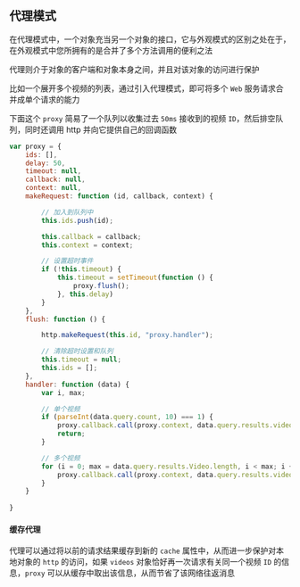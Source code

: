 ## 代理模式

在代理模式中，一个对象充当另一个对象的接口，它与外观模式的区别之处在于，在外观模式中您所拥有的是合并了多个方法调用的便利之法

代理则介于对象的客户端和对象本身之间，并且对该对象的访问进行保护

比如一个展开多个视频的列表，通过引入代理模式，即可将多个 ```Web``` 服务请求合并成单个请求的能力

下面这个 ```proxy``` 简易了一个队列以收集过去 ```50ms``` 接收到的视频 ```ID```，然后排空队列，同时还调用 http 并向它提供自己的回调函数

```js
var proxy = {
    ids: [],
    delay: 50,
    timeout: null,
    callback: null,
    context: null,
    makeRequest: function (id, callback, context) {

        // 加入到队列中
        this.ids.push(id);

        this.callback = callback;
        this.context = context;

        // 设置超时事件
        if (!this.timeout) {
            this.timeout = setTimeout(function () {
                proxy.flush();
            }, this.delay)
        }
    },
    flush: function () {

        http.makeRequest(this.id, "proxy.handler");

        // 清除超时设置和队列
        this.timeout = null;
        this.ids = [];
    },
    handler: function (data) {
        var i, max;

        // 单个视频
        if (parseInt(data.query.count, 10) === 1) {
            proxy.callback.call(proxy.context, data.query.results.videos)
            return;
        }

        // 多个视频
        for (i = 0; max = data.query.results.Video.length, i < max; i += 1) {
            proxy.callback.call(proxy.context, data.query.results.videos[i]);
        }
    }
    
}
```


#### 缓存代理

代理可以通过将以前的请求结果缓存到新的 ```cache``` 属性中，从而进一步保护对本地对象的 ```http``` 的访问，如果 ```videos``` 对象恰好再一次请求有关同一个视频 ```ID``` 的信息，```proxy``` 可以从缓存中取出该信息，从而节省了该网络往返消息
